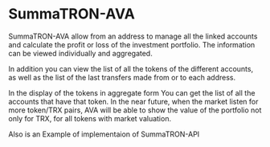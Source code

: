 # SummaTRON-AVA

SummaTRON-AVA allow from an address to manage all the linked accounts and calculate the profit or loss of the investment portfolio.
The information can be viewed individually and aggregated.

In addition you can view the list of all the tokens of the different accounts, as well as the list of the last transfers made from or to each address.

In the display of the tokens in aggregate form You can get the list of all the accounts that have that token. In the near future, when the market listen for more token/TRX pairs, AVA will be able to show the value of the portfolio not only for TRX, for all tokens with market valuation.

Also is an Example of implementaion of SummaTRON-API


